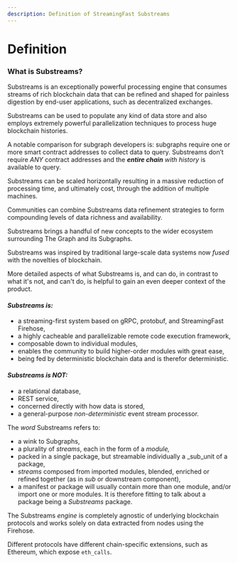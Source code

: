 ```yaml
---
description: Definition of StreamingFast Substreams
---
```


# Definition

### What is Substreams?

Substreams is an exceptionally powerful processing engine that consumes streams of rich blockchain data that can be refined and shaped for painless digestion by end-user applications, such as decentralized exchanges.

Substreams can be used to populate any kind of data store and also employs extremely powerful parallelization techniques to process huge blockchain histories.

A notable comparison for subgraph developers is: subgraphs require one or more smart contract addresses to collect data to query. Substreams don’t require _ANY_ contract addresses and the _**entire chain** with history_ is available to query.

Substreams can be scaled horizontally resulting in a massive reduction of processing time, and ultimately cost, through the addition of multiple machines.

Communities can combine Substreams data refinement strategies to form compounding levels of data richness and availability.

Substreams brings a handful of new concepts to the wider ecosystem surrounding The Graph and its Subgraphs.&#x20;

Substreams was inspired by traditional large-scale data systems now _fused_ with the novelties of blockchain.

More detailed aspects of what Substreams is, and can do, in contrast to what it's not, and can't do, is helpful to gain an even deeper context of the product.

#### _Substreams **is:**_

* a streaming-first system based on gRPC, protobuf, and StreamingFast Firehose,
* a highly cacheable and parallelizable remote code execution framework,&#x20;
* composable down to individual modules,
* enables the community to build higher-order modules with great ease,
* being fed by deterministic blockchain data and is therefor deterministic.

#### _Substreams is **NOT:**_

* a relational database,
* REST service,
* concerned directly with how data is stored,
* a general-purpose _non-deterministic_ event stream processor.

The _word_ Substreams refers to:

* a wink to Subgraphs,
* a plurality of _streams_, each in the form of a _module,_
* packed in a single package, but streamable individually a _sub_unit of a package,
* _streams_ composed from imported modules, blended, enriched or refined together (as in _sub_ or downstream component),
* a manifest or package will usually contain more than one module, and/or import one or more modules. It is therefore fitting to talk about a package being a _Substreams_ package.

The Substreams _engine_ is completely agnostic of underlying blockchain protocols and works solely on data extracted from nodes using the Firehose.&#x20;

Different protocols have different chain-specific extensions, such as Ethereum, which expose `eth_calls`.
